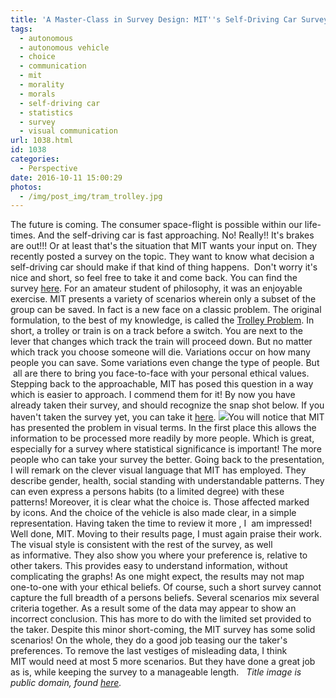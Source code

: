 ```yaml
---
title: 'A Master-Class in Survey Design: MIT''s Self-Driving Car Survey'
tags:
  - autonomous
  - autonomous vehicle
  - choice
  - communication
  - mit
  - morality
  - morals
  - self-driving car
  - statistics
  - survey
  - visual communication
url: 1038.html
id: 1038
categories:
  - Perspective
date: 2016-10-11 15:00:29
photos: 
  - /img/post_img/tram_trolley.jpg
---
```


The future is coming. The consumer space-flight is possible within our life-times. And the self-driving car is fast approaching. No! Really!! It's brakes are out!!! Or at least that's the situation that MIT wants your input on. They recently posted a survey on the topic. They want to know what decision a self-driving car should make if that kind of thing happens.  Don't worry it's nice and short, so feel free to take it and come back. You can find the survey [here](http://moralmachine.mit.edu/). For an amateur student of philosophy, it was an enjoyable exercise. MIT presents a variety of scenarios wherein only a subset of the group can be saved. In fact is a new face on a classic problem. The original formulation, to the best of my knowledge, is called the [Trolley Problem](https://en.wikipedia.org/wiki/Trolley_problem). In short, a trolley or train is on a track before a switch. You are next to the lever that changes which track the train will proceed down. But no matter which track you choose someone will die. Variations occur on how many people you can save. Some variations even change the type of people. But  all are there to bring you face-to-face with your personal ethical values. Stepping back to the approachable, MIT has posed this question in a way which is easier to approach. I commend them for it! By now you have already taken their survey, and should recognize the snap shot below. If you haven't taken the survey yet, you can take it [here](http://moralmachine.mit.edu/). ![](https://mytrendingstories.com/media/photologue/photos/mts_moralMachine.jpg)You will notice that MIT has presented the problem in visual terms. In the first place this allows the information to be processed more readily by more people. Which is great, especially for a survey where statistical significance is important! The more people who can take your survey the better. Going back to the presentation, I will remark on the clever visual language that MIT has employed. They describe gender, health, social standing with understandable patterns. They can even express a persons habits (to a limited degree) with these patterns! Moreover, it is clear what the choice is. Those affected marked by icons. And the choice of the vehicle is also made clear, in a simple representation. Having taken the time to review it more , I  am impressed! Well done, MIT. Moving to their results page, I must again praise their work. The visual style is consistent with the rest of the survey, as well as informative. They also show you where your preference is, relative to other takers. This provides easy to understand information, without complicating the graphs! As one might expect, the results may not map one-to-one with your ethical beliefs. Of course, such a short survey cannot capture the full breadth of a persons beliefs. Several scenarios mix several criteria together. As a result some of the data may appear to show an incorrect conclusion. This has more to do with the limited set provided to the taker. Despite this minor short-coming, the MIT survey has some solid scenarios! On the whole, they do a good job teasing our the taker's preferences. To remove the last vestiges of misleading data, I think MIT would need at most 5 more scenarios. But they have done a great job as is, while keeping the survey to a manageable length.   _Title image is public domain, found [here](https://pixabay.com/en/tram-trolley-traffic-urban-night-711792/)._